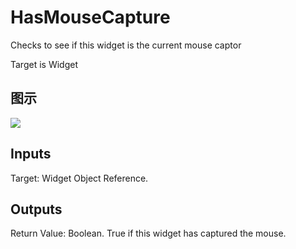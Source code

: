 # HasMouseCapture

Checks to see if this widget is the current mouse captor

Target is Widget

## 图示

![]($-20221218-21350904.png)

## Inputs

Target: Widget Object Reference.  

## Outputs

Return Value: Boolean. True if this widget has captured the mouse.

